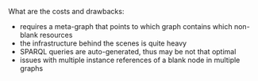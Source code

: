 What are the costs and drawbacks:

* requires a meta-graph that points to which graph contains which non-blank resources
* the infrastructure behind the scenes is quite heavy
* SPARQL queries are auto-generated, thus may be not that optimal
* issues with multiple instance references of a blank node in multiple graphs
